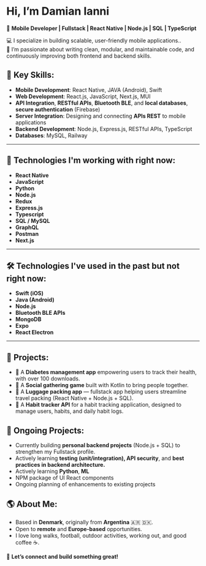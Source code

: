 # Hi, I’m Damian Ianni 

🎯 **Mobile Developer | Fullstack | React Native | Node.js | SQL | TypeScript**  

💻 I specialize in building scalable, user-friendly mobile applications..  
🚀 I’m passionate about writing clean, modular, and maintainable code, and continuously improving both frontend and backend skills.

## 🌟 Key Skills:
- **Mobile Development**: React Native, JAVA (Android), Swift  
- **Web Development**: React.js, JavaScript, Next.js, MUI  
- **API Integration**, **RESTful APIs**, **Bluetooth BLE**, and **local databases**, **secure authentication** (Firebase)
- **Server Integration**: Designing and connecting **APIs REST** to mobile applications
- **Backend Development**: Node.js, Express.js, RESTful APIs, TypeScript
- **Databases**: MySQL, Railway

---

## 🚀 Technologies I'm working with right now:
- **React Native**  
- **JavaScript**
- **Python**
- **Node.js**
- **Redux**
- **Express.js**
- **Typescript**
- **SQL / MySQL**
- **GraphQL**
- **Postman**
- **Next.js**

---

## 🛠️ Technologies I've used in the past but not right now:
- **Swift (iOS)**
- **Java (Android)**  
- **Node.js**  
- **Bluetooth BLE APIs**  
- **MongoDB**
- **Expo**
- **React Electron**

---

## 🚀 Projects:
- 🌟 A **Diabetes management app** empowering users to track their health, with over 100 downloads.
- 🌟 A **Social gathering game** built with Kotlin to bring people together.
- 🌟 A **Luggage packing app** — fullstack app helping users streamline travel packing (React Native + Node.js + SQL).
- 🌟 A **Habit tracker API** for a habit tracking application, designed to manage users, habits, and daily habit logs.

## 🚧 Ongoing Projects:
- Currently building **personal backend projects** (Node.js + SQL) to strengthen my Fullstack profile.
- Actively learning **testing (unit/integration), API security**, and **best practices in backend architecture.**
- Actively learning **Python**, **ML**
- NPM package of UI React components
- Ongoing planning of enhancements to existing projects

## 🌎 About Me:
- Based in **Denmark**, originally from **Argentina** 🇦🇷 🇩🇰.
- Open to **remote** and **Europe-based** opportunities.
- I love long walks, football, outdoor activities, working out, and good coffee ☕.  

💬 **Let’s connect and build something great!**
